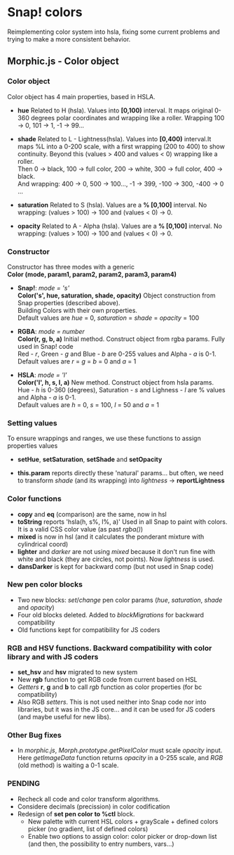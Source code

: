 # Snap! colors
Reimplementing color system into hsla, fixing some current problems and trying to make a more consistent behavior.

## Morphic.js - Color object

### Color object
Color object has 4 main properties, based in HSLA.

  - **hue** Related to H (hsla). Values into **[0,100)** interval. It maps original 0-360 degrees polar coordinates and wrapping like a roller.
    Wrapping 100 -> 0, 101 -> 1, -1 -> 99...

  - **shade** Related to L - Lightness(hsla). Values into **[0,400)** interval.It maps %L into a 0-200 scale, with a first wrapping (200 to 400) to show continuity. Beyond this (values > 400 and values < 0) wrapping like a roller.  
    Then 0 -> black, 100 -> full color, 200 -> white, 300 -> full color, 400 -> black.  
    And wrapping: 400 -> 0, 500 -> 100..., -1 -> 399, -100 -> 300, -400 -> 0 ...
    
  - **saturation** Related to S (hsla). Values are a **% [0,100]** interval. No wrapping: (values > 100) -> 100 and (values < 0) -> 0.

  - **opacity** Related to A - Alpha (hsla). Values are a **% [0,100]** interval. No wrapping: (values > 100) -> 100 and (values < 0) -> 0.

### Constructor
Constructor has three modes with a generic  
**Color (mode, param1, param2, param2, param3, param4)**

  - **Snap!**: _mode = 's'_  
    **Color('s', hue, saturation, shade, opacity)** Object construction from Snap properties (described above).  
    Building Colors with their own properties.  
    Default values are _hue_ = 0, _saturation_ = _shade_ = _opacity_ = 100

  - **RGBA**: _mode = number_  
    **Color(r, g, b, a)** Initial method. Construct object from rgba params. Fully used in Snap! code  
    Red - _r_, Green - _g_ and Blue - _b_ are 0-255 values and Alpha - _a_ is 0-1.  
    Default values are _r_ = _g_ = _b_ = 0 and _a_ = 1

  - **HSLA**: _mode = 'l'_  
    **Color('l', h, s, l, a)** New method. Construct object from hsla params.  
    Hue - _h_ is 0-360 (degrees), Saturation - _s_ and Lighness - _l_ are % values and Alpha - _a_ is 0-1.  
    Default values are _h_ = 0, _s_ = 100, _l_ = 50 and _a_ = 1

### Setting values
To ensure wrappings and ranges, we use these functions to assign properties values

  - **setHue**, **setSaturation**, **setShade** and **setOpacity**

  - **this.param** reports directly these 'natural' params... but often, we need to transform _shade_ (and its wrapping) into _lightness_ -> **reportLightness**

### Color functions
  - **copy** and **eq** (comparison) are the same, now in hsl
  - **toString** reports 'hsla(h, s%, l%, a)' Used in all Snap to paint with colors. It is a valid CSS color value (as past _rgba()_)
  - **mixed** is now in hsl (and it calculates the ponderant mixture with cylindrical coord)
  - **lighter** and *darker* are not using _mixed_ because it don't run fine with white and black (they are circles, not points). Now _lightness_ is used.
  - **dansDarker** is kept for backward comp (but not used in Snap code)

### New pen color blocks
  - Two new blocks: _set_/_change_ pen color params (_hue_, _saturation_, _shade_ and _opacity_)
  - Four old blocks deleted. Added to _blockMigrations_ for backward compatibility
  - Old functions kept for compatibility for JS coders

### RGB and HSV functions. Backward compatibility with color library and with JS coders
  - **set_hsv** and **hsv** migrated to new system
  - New **rgb** function to get RGB code from current based on HSL
  - _Getters_ **r**, **g** and **b** to call _rgb_ function as color properties (for bc compatibility)
  - Also RGB _setters_. This is not used neither into Snap code nor into libraries, but it was in the JS core... and it can be used for JS coders (and maybe useful for new libs).

### Other Bug fixes
  - In _morphic.js_, _Morph.prototype.getPixelColor_ must scale _opacity_ input. Here _getImageData_ function returns _opacity_ in a 0-255 scale, and _RGB_ (old method) is waiting a 0-1 scale.

### PENDING
  - Recheck all code and color transform algorithms.
  - Considere decimals (precission) in color codification
  - Redesign of **set pen color to %ctl** block.
    - New palette with current HSL colors + grayScale + defined colors picker (no gradient, list of defined colors)
    - Enable two options to assign color: color picker or drop-down list (and then, the possibility to entry numbers, vars...)

